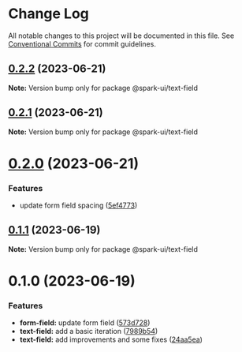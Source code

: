 # Change Log

All notable changes to this project will be documented in this file.
See [Conventional Commits](https://conventionalcommits.org) for commit guidelines.

## [0.2.2](https://github.com/adevinta/spark/compare/@spark-ui/text-field@0.2.1...@spark-ui/text-field@0.2.2) (2023-06-21)

**Note:** Version bump only for package @spark-ui/text-field

## [0.2.1](https://github.com/adevinta/spark/compare/@spark-ui/text-field@0.2.0...@spark-ui/text-field@0.2.1) (2023-06-21)

**Note:** Version bump only for package @spark-ui/text-field

# [0.2.0](https://github.com/adevinta/spark/compare/@spark-ui/text-field@0.1.1...@spark-ui/text-field@0.2.0) (2023-06-21)

### Features

- update form field spacing ([5ef4773](https://github.com/adevinta/spark/commit/5ef4773c27867d83bd6b21ba1f1d2589ca773065))

## [0.1.1](https://github.com/adevinta/spark/compare/@spark-ui/text-field@0.1.0...@spark-ui/text-field@0.1.1) (2023-06-19)

**Note:** Version bump only for package @spark-ui/text-field

# 0.1.0 (2023-06-19)

### Features

- **form-field:** update form field ([573d728](https://github.com/adevinta/spark/commit/573d7284b8a828fc58cc5de442bf143f8b1f9036))
- **text-field:** add a basic iteration ([7989b54](https://github.com/adevinta/spark/commit/7989b54b2b16efbd42d96420c37b73e263e64360))
- **text-field:** add improvements and some fixes ([24aa5ea](https://github.com/adevinta/spark/commit/24aa5eac34931c98179ad0117fcd53255d4ac2ec))
